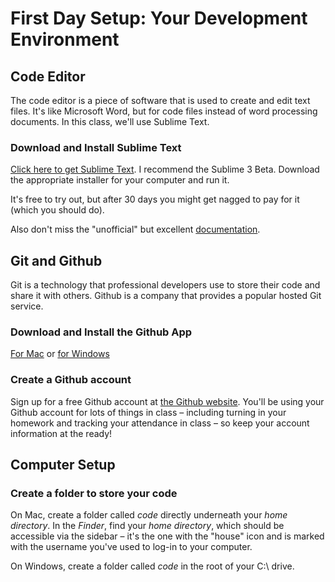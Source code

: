 # First Day Setup: Your Development Environment

## Code Editor

The code editor is a piece of software that is used to create and edit text files. It's like Microsoft Word, but for code files instead of word processing documents. In this class, we'll use Sublime Text.

### Download and Install Sublime Text

[Click here to get Sublime Text](http://www.sublimetext.com/3). I recommend the Sublime 3 Beta. Download the appropriate installer for your computer and run it.

It's free to try out, but after 30 days you might get nagged to pay for it (which you should do).

Also don't miss the "unofficial" but excellent [documentation](http://docs.sublimetext.info/en/latest/index.html).

## Git and Github

Git is a technology that professional developers use to store their code and share it with others. Github is a company that provides a popular hosted Git service.

### Download and Install the Github App

[For Mac](https://mac.github.com/) or [for Windows](https://windows.github.com/)

### Create a Github account

Sign up for a free Github account at [the Github website](https://github.com/). You'll be using your Github account for lots of things in class – including turning in your homework and tracking your attendance in class – so keep your account information at the ready!

## Computer Setup

### Create a folder to store your code

On Mac, create a folder called *code* directly underneath your *home directory*. In the *Finder*, find your *home directory*, which should be accessible via the sidebar – it's the one with the "house" icon and is marked with the username you've used to log-in to your computer.

On Windows, create a folder called *code* in the root of your C:\ drive.
